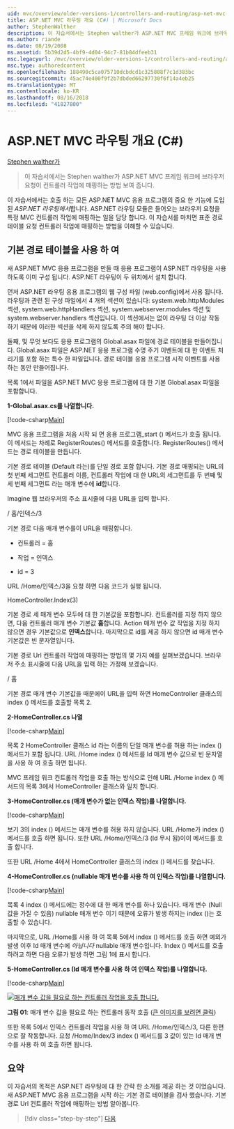 ```yaml
---
uid: mvc/overview/older-versions-1/controllers-and-routing/asp-net-mvc-routing-overview-cs
title: ASP.NET MVC 라우팅 개요 (C#) | Microsoft Docs
author: StephenWalther
description: 이 자습서에서는 Stephen walther가 ASP.NET MVC 프레임 워크에 브라우저 요청이 컨트롤러 작업에 매핑하는 방법 보여 줍니다.
ms.author: riande
ms.date: 08/19/2008
ms.assetid: 5b39d2d5-4bf9-4d04-94c7-81b84dfeeb31
msc.legacyurl: /mvc/overview/older-versions-1/controllers-and-routing/asp-net-mvc-routing-overview-cs
msc.type: authoredcontent
ms.openlocfilehash: 188490c5ca075710dcbdcd1c325808f7c1d383bc
ms.sourcegitcommit: 45ac74e400f9f2b7dbded66297730f6f14a4eb25
ms.translationtype: MT
ms.contentlocale: ko-KR
ms.lasthandoff: 08/16/2018
ms.locfileid: "41827800"
---
```

<a name="aspnet-mvc-routing-overview-c"></a>ASP.NET MVC 라우팅 개요 (C#)
====================
[Stephen walther가](https://github.com/StephenWalther)

> 이 자습서에서는 Stephen walther가 ASP.NET MVC 프레임 워크에 브라우저 요청이 컨트롤러 작업에 매핑하는 방법 보여 줍니다.


이 자습서에서는 호출 하는 모든 ASP.NET MVC 응용 프로그램의 중요 한 기능에 도입 된 *ASP.NET 라우팅에서*합니다. ASP.NET 라우팅 모듈은 들어오는 브라우저 요청을 특정 MVC 컨트롤러 작업에 매핑하는 일을 담당 합니다. 이 자습서를 마치면 표준 경로 테이블 요청 컨트롤러 작업에 매핑하는 방법을 이해할 수 있습니다.

## <a name="using-the-default-route-table"></a>기본 경로 테이블을 사용 하 여

새 ASP.NET MVC 응용 프로그램을 만들 때 응용 프로그램이 ASP.NET 라우팅을 사용 하도록 이미 구성 됩니다. ASP.NET 라우팅이 두 위치에서 설치 합니다.

먼저 ASP.NET 라우팅 응용 프로그램의 웹 구성 파일 (web.config)에서 사용 됩니다. 라우팅과 관련 된 구성 파일에서 4 개의 섹션이 있습니다: system.web.httpModules 섹션, system.web.httpHandlers 섹션, system.webserver.modules 섹션 및 system.webserver.handlers 섹션입니다. 이 섹션에서는 없이 라우팅 더 이상 작동 하기 때문에 이러한 섹션을 삭제 하지 않도록 주의 해야 합니다.

둘째, 및 무엇 보다도 응용 프로그램의 Global.asax 파일에 경로 테이블을 만들어집니다. Global.asax 파일은 ASP.NET 응용 프로그램 수명 주기 이벤트에 대 한 이벤트 처리기를 포함 하는 특수 한 파일입니다. 경로 테이블 응용 프로그램 시작 이벤트를 사용 하는 동안 만들어집니다.

목록 1에서 파일을 ASP.NET MVC 응용 프로그램에 대 한 기본 Global.asax 파일을 포함합니다.

**1-Global.asax.cs를 나열합니다.**

[!code-csharp[Main](asp-net-mvc-routing-overview-cs/samples/sample1.cs)]

MVC 응용 프로그램을 처음 시작 되 면 응용 프로그램\_start () 메서드가 호출 됩니다. 이 메서드는 차례로 RegisterRoutes() 메서드를 호출합니다. RegisterRoutes() 메서드는 경로 테이블을 만듭니다.

기본 경로 테이블 (Default 라는)를 단일 경로 포함 합니다. 기본 경로 매핑되는 URL의 첫 번째 세그먼트 컨트롤러 이름, 컨트롤러 작업에 대 한 URL의 세그먼트를 두 번째 및 세 번째 세그먼트 라는 매개 변수에 **id**합니다.

Imagine 웹 브라우저의 주소 표시줄에 다음 URL을 입력 합니다.

/ 홈/인덱스/3

기본 경로 다음 매개 변수를이 URL을 매핑합니다.

- 컨트롤러 = 홈

- 작업 = 인덱스

- id = 3

URL /Home/인덱스/3을 요청 하면 다음 코드가 실행 됩니다.

HomeController.Index(3)

기본 경로 세 매개 변수 모두에 대 한 기본값을 포함합니다. 컨트롤러를 지정 하지 않으면, 다음 컨트롤러 매개 변수 기본값 **홈**합니다. Action 매개 변수 값 작업을 지정 하지 않으면 경우 기본값으로 **인덱스**합니다. 마지막으로 id를 제공 하지 않으면 id 매개 변수 기본값은 빈 문자열입니다.

기본 경로 Url 컨트롤러 작업에 매핑하는 방법의 몇 가지 예를 살펴보겠습니다. 브라우저 주소 표시줄에 다음 URL을 입력 하는 가정해 보겠습니다.

/ 홈

기본 경로 매개 변수 기본값을 때문에이 URL을 입력 하면 HomeController 클래스의 index () 메서드를 호출할 목록 2.

**2-HomeController.cs 나열**

[!code-csharp[Main](asp-net-mvc-routing-overview-cs/samples/sample2.cs)]

목록 2 HomeController 클래스 id 라는 이름의 단일 매개 변수를 허용 하는 index () 메서드가 포함 됩니다. URL /Home index () 메서드를 Id 매개 변수 값으로 빈 문자열을 사용 하 여 호출 하면 됩니다.

MVC 프레임 워크 컨트롤러 작업을 호출 하는 방식으로 인해 URL /Home index () 메서드의 목록 3에서 HomeController 클래스와 일치 합니다.

**3-HomeController.cs (매개 변수가 없는 인덱스 작업)를 나열합니다.**

[!code-csharp[Main](asp-net-mvc-routing-overview-cs/samples/sample3.cs)]

보기 3의 index () 메서드는 매개 변수를 허용 하지 않습니다. URL /Home가 index () 메서드를 호출 하면 됩니다. 또한 URL /Home/인덱스/3 (Id 무시 됨)이이 메서드를 호출 합니다.

또한 URL /Home 4에서 HomeController 클래스의 index () 메서드를 찾습니다.

**4-HomeController.cs (nullable 매개 변수를 사용 하 여 인덱스 작업)를 나열합니다.**

[!code-csharp[Main](asp-net-mvc-routing-overview-cs/samples/sample4.cs)]

목록 4 index () 메서드에는 정수에 대 한 매개 변수를 하나 있습니다. 매개 변수 (Null 값을 가질 수 있음) nullable 매개 변수 이기 때문에 오류가 발생 하지는 index ()는 호출할 수 있습니다.

마지막으로, URL /Home를 사용 하 여 목록 5에서 index () 메서드를 호출 하면 예외가 발생 이후 Id 매개 변수에 *아닙니다* nullable 매개 변수입니다. Index () 메서드를 호출 하려고 하면 다음 오류가 발생 하면 그림 1에 표시 합니다.

**5-HomeController.cs (Id 매개 변수를 사용 하 여 인덱스 작업)를 나열합니다.**

[!code-csharp[Main](asp-net-mvc-routing-overview-cs/samples/sample5.cs)]


[![매개 변수 값을 필요로 하는 컨트롤러 작업을 호출 합니다.](asp-net-mvc-routing-overview-cs/_static/image1.jpg)](asp-net-mvc-routing-overview-cs/_static/image1.png)

**그림 01**: 매개 변수 값을 필요로 하는 컨트롤러 동작 호출 ([큰 이미지를 보려면 클릭](asp-net-mvc-routing-overview-cs/_static/image2.png))


또한 목록 5에서 인덱스 컨트롤러 작업을 사용 하 여 URL /Home/인덱스/3, 다른 한편으로 잘 작동합니다. 요청 /Home/Index/3 index () 메서드를 3 값이 있는 Id 매개 변수를 사용 하 여 호출 하면 됩니다.

## <a name="summary"></a>요약

이 자습서의 목적은 ASP.NET 라우팅에 대 한 간략 한 소개를 제공 하는 것 이었습니다. 새 ASP.NET MVC 응용 프로그램을 시작 하는 기본 경로 테이블을 검사 했습니다. 기본 경로 Url 컨트롤러 작업에 매핑하는 방법 알아봅니다.

> [!div class="step-by-step"]
> [다음](understanding-action-filters-cs.md)
